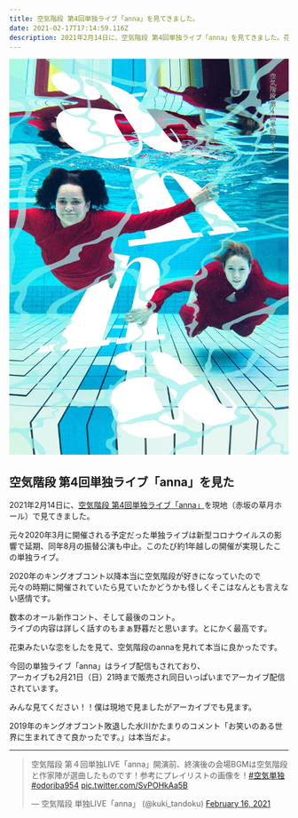 ```yaml
---
title: 空気階段 第4回単独ライブ「anna」を見てきました。
date: 2021-02-17T17:14:59.116Z
description: 2021年2月14日に、空気階段 第4回単独ライブ「anna」を見てきました。花束みたいな恋をしたを見て、空気階段のannaを見れて本当に良かったです。
---
```


![](/posts/20210218-anna/anna.jpg '空気階段 第4回単独ライブ「anna」')

空気階段 第4回単独ライブ「anna」を見た
---------------------------------------

2021年2月14日に、[空気階段 第4回単独ライブ「anna」](https://twitter.com/kuki_tandoku)を現地（赤坂の草月ホール）で見てきました。

元々2020年3月に開催される予定だった単独ライブは新型コロナウイルスの影響で延期、同年8月の振替公演も中止。このたび約1年越しの開催が実現したこの単独ライブ。

2020年のキングオブコント以降本当に空気階段が好きになっていたので  
元々の時期に開催されていたら見ていたかどうかも怪しくそこはなんとも言えない感情です。

数本のオール新作コント、そして最後のコント。  
ライブの内容は詳しく話すのもまぁ野暮だと思います。とにかく最高です。

花束みたいな恋をしたを見て、空気階段のannaを見れて本当に良かったです。

今回の単独ライブ「anna」はライブ配信もされており、  
アーカイブも2月21日（日）21時まで販売され同日いっぱいまでアーカイブ配信されています。

みんな見てください！！僕は現地で見ましたがアーカイブでも見ます。


2019年のキングオブコント敗退した水川かたまりのコメント「お笑いのある世界に生まれてきて良かったです。」は本当だよ。

---

<blockquote className="twitter-tweet"><p lang="ja" dir="ltr">空気階段 第４回単独LIVE「anna」開演前、終演後の会場BGMは空気階段と作家陣が選曲したものです！参考にプレイリストの画像を！<a href="https://twitter.com/hashtag/%E7%A9%BA%E6%B0%97%E5%8D%98%E7%8B%AC?src=hash&amp;ref_src=twsrc%5Etfw">#空気単独</a>　<a href="https://twitter.com/hashtag/odoriba954?src=hash&amp;ref_src=twsrc%5Etfw">#odoriba954</a> <a href="https://t.co/SvPOHkAa5B">pic.twitter.com/SvPOHkAa5B</a></p>&mdash; 空気階段 単独LIVE「anna」 (@kuki_tandoku) <a href="https://twitter.com/kuki_tandoku/status/1361585687657553920?ref_src=twsrc%5Etfw">February 16, 2021</a></blockquote>



